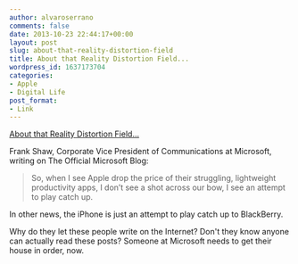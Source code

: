 ```yaml
---
author: alvaroserrano
comments: false
date: 2013-10-23 22:44:17+00:00
layout: post
slug: about-that-reality-distortion-field
title: About that Reality Distortion Field...
wordpress_id: 1637173704
categories:
- Apple
- Digital Life
post_format:
- Link
---
```


[About that Reality Distortion Field...](http://blogs.technet.com/b/microsoft_blog/archive/2013/10/23/apples-and-oranges.aspx)

Frank Shaw, Corporate Vice President of Communications at Microsoft, writing on The Official Microsoft Blog:



<blockquote>So, when I see Apple drop the price of their struggling, lightweight productivity apps, I don’t see a shot across our bow, I see an attempt to play catch up.</blockquote>



In other news, the iPhone is just an attempt to play catch up to BlackBerry.

Why do they let these people write on the Internet? Don't they know anyone can actually read these posts? Someone at Microsoft needs to get their house in order, now.
